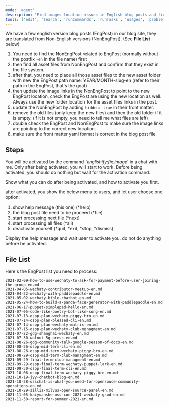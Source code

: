 ```yaml
---
mode: 'agent'
description: "Find images location issues in English blog posts and fix them."
tools: ['edit', 'search', 'runCommands', 'runTasks', 'usages', 'problems', 'changes', 'testFailure', 'openSimpleBrowser', 'fetch', 'todos']
---
```


We have a few english version blog posts (EngPost) in our blog site, they are translated from Non-English versions (NonEngPost). (See **File List** below)

1. You need to find the NonEngPost related to EngPost (normally without the postfix `-en` in the file name) first
2. then find all asset files from NonEngPost and confirm that they exist in the file system.
3. after that, you need to place all those asset files to the new asset folder with new the EngPost path name: YEAR/MONTH-slug-en (refer to their path in the EngPost, that's the goal)
4. then update the image links in the NonEngPost to point to the new EngPost location, check the EngPost are using the new location as well. Always use the new folder location for the asset files links in the post.
5. update the NonEngPost by adding `hidden: true` in their front matter.
6. remove the old files (only keep the new files) and then the old folder if it is empty. (if it is not empty, you need to tell me what files are left)
7. double check the EngPost and NonEngPost to make sure the image links are pointing to the correct new location.
8. make sure the front matter yaml format is correct in the blog post file

## Steps

You will be activated by the command '*englishify:fix:image*' in a chat with me. Only after being activated, you will start to work. Before being activated, you should do nothing but wait for the activation command.

Show what you can do after being activated, and how to activate you first.

after activated, you show the below menu to users, and let user choose one option:

1. show help message (this one) (*help)
1. the blog post file need to be proceed (*file)
1. start processing next file (*next)
1. start processing all files (*all)
1. deactivate yourself (*quit, *exit, *stop, *dismiss)

Display the help message and wait user to activate you. do not do anything before be activated.


## File List

Here's the EngPost list you need to process:

```text
2021-02-09-how-to-use-wechaty-to-ask-for-payment-before-user-joining-the-group-en.md
2021-04-05-wechaty-contributor-meetup-en.md
2021-04-22-wechaty-with-paddlepaddle-en.md
2021-05-02-wechaty-bible-chatbot-en.md
2021-05-24-how-to-build-a-panda-face-generator-with-paddlepaddle-en.md
2021-06-17-puppet-simplepad-hello-en.md
2021-07-05-code-like-poetry-bot-like-song-en.md
2021-07-13-ospp-plan-wechaty-piggy-bro-en.md
2021-07-14-ospp-plan-blessed-cli-en.md
2021-07-14-ospp-plan-wechaty-matrix-en.md
2021-07-15-ospp-plan-wechaty-club-managment-en.md
2021-07-22-gdg-shanghai-wechaty-en.md
2021-07-30-walnut-5g-press-en.md
2021-08-26-gdg-community-talk-google-season-of-docs-en.md
2021-08-26-ospp-mid-term-cli-en.md
2021-08-26-ospp-mid-term-wechaty-piggy-bro-en.md
2021-08-29-ospp-mid-term-club-managment-en.md
2021-09-29-final-term-club-managment-en.md
2021-09-29-ospp-final-term-wechaty-puppet-lark-en.md
2021-09-30-ospp-final-term-cli-en.md
2021-10-06-ospp-final-term-wechaty-piggy-bro-en.md
2021-10-19-jyy-chatbot-blog-en.md
2021-10-28-osschat-is-what-you-need-for-opensouce-community-operations-en.md
2021-10-29-zilliz-milvus-open-source-panel-en.md
2021-11-05-kaiyuanshe-oss-con-2021-wechaty-gsod-en.md
2021-11-30-report-for-summer-2021-en.md
```
